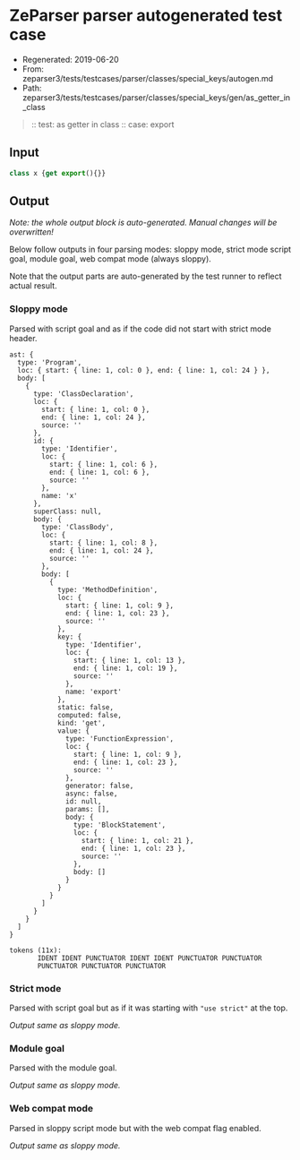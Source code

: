 # ZeParser parser autogenerated test case

- Regenerated: 2019-06-20
- From: zeparser3/tests/testcases/parser/classes/special_keys/autogen.md
- Path: zeparser3/tests/testcases/parser/classes/special_keys/gen/as_getter_in_class

> :: test: as getter in class
> :: case: export

## Input


`````js
class x {get export(){}}
`````

## Output

_Note: the whole output block is auto-generated. Manual changes will be overwritten!_

Below follow outputs in four parsing modes: sloppy mode, strict mode script goal, module goal, web compat mode (always sloppy).

Note that the output parts are auto-generated by the test runner to reflect actual result.

### Sloppy mode

Parsed with script goal and as if the code did not start with strict mode header.

`````
ast: {
  type: 'Program',
  loc: { start: { line: 1, col: 0 }, end: { line: 1, col: 24 } },
  body: [
    {
      type: 'ClassDeclaration',
      loc: {
        start: { line: 1, col: 0 },
        end: { line: 1, col: 24 },
        source: ''
      },
      id: {
        type: 'Identifier',
        loc: {
          start: { line: 1, col: 6 },
          end: { line: 1, col: 6 },
          source: ''
        },
        name: 'x'
      },
      superClass: null,
      body: {
        type: 'ClassBody',
        loc: {
          start: { line: 1, col: 8 },
          end: { line: 1, col: 24 },
          source: ''
        },
        body: [
          {
            type: 'MethodDefinition',
            loc: {
              start: { line: 1, col: 9 },
              end: { line: 1, col: 23 },
              source: ''
            },
            key: {
              type: 'Identifier',
              loc: {
                start: { line: 1, col: 13 },
                end: { line: 1, col: 19 },
                source: ''
              },
              name: 'export'
            },
            static: false,
            computed: false,
            kind: 'get',
            value: {
              type: 'FunctionExpression',
              loc: {
                start: { line: 1, col: 9 },
                end: { line: 1, col: 23 },
                source: ''
              },
              generator: false,
              async: false,
              id: null,
              params: [],
              body: {
                type: 'BlockStatement',
                loc: {
                  start: { line: 1, col: 21 },
                  end: { line: 1, col: 23 },
                  source: ''
                },
                body: []
              }
            }
          }
        ]
      }
    }
  ]
}

tokens (11x):
       IDENT IDENT PUNCTUATOR IDENT IDENT PUNCTUATOR PUNCTUATOR
       PUNCTUATOR PUNCTUATOR PUNCTUATOR
`````

### Strict mode

Parsed with script goal but as if it was starting with `"use strict"` at the top.

_Output same as sloppy mode._

### Module goal

Parsed with the module goal.

_Output same as sloppy mode._

### Web compat mode

Parsed in sloppy script mode but with the web compat flag enabled.

_Output same as sloppy mode._
